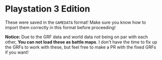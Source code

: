 # Playstation 3 Edition

These were saved in the `GAMEDATA` format! Make sure you know how to import them correctly in this format before proceeding!

**Notice:** Due to the GRF data and world data not being on par with each other, **You can not load these as battle maps**. I don't have the time to fix up the GRFs to work with these, but feel free to make a PR with the fixed GRFs if you want!